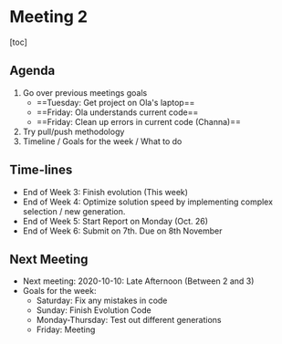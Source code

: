 # Meeting 2

[toc]

## Agenda

1. Go over previous meetings goals
   - ==Tuesday: Get project on Ola's laptop==
   - ==Friday: Ola understands current code==
   - ==Friday: Clean up errors in current code (Channa)==
2. Try pull/push methodology
3. Timeline / Goals for the week / What to do

## Time-lines

* End of Week 3: Finish evolution (This week)
* End of Week 4: Optimize solution speed by implementing complex selection / new generation.
* End of Week 5: Start Report on Monday (Oct. 26)
* End of Week 6: Submit on 7th. Due on 8th November

## Next Meeting

* Next meeting: 2020-10-10: Late Afternoon (Between 2 and 3)
* Goals for the week:
  * Saturday: Fix any mistakes in code
  * Sunday: Finish Evolution Code
  * Monday-Thursday: Test out different generations
  * Friday: Meeting
